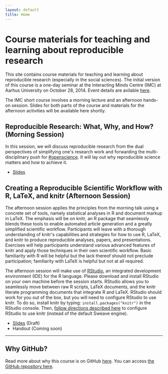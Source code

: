 ```yaml
---
layout: default
title: Home
---
```


# Course materials for teaching and learning about reproducible research #

This site contains course materials for teaching and learning about reproducible research (especially in the social sciences). The initial version of this course is a one-day seminar at the Interacting Minds Centre (IMC) at Aarhus University on October 28, 2014. Event details are avilable [here](http://interactingminds.au.dk/events/single-events/artikel/reproducible-research-what-why-and-how/).

The IMC short course involves a morning lecture and an afternoon hands-on session. Slides for both parts of the course and materials for the afternoon activities will be available here shortly. 

## Reproducible Research: What, Why, and How? (Morning Session) ##

In this session, we will discuss reproducible research from the dual perspectives of simplifying one's research work and forwarding the multi-disciplinary push for [#openscience](https://twitter.com/search?q=%23openscience). It will lay out why reproducible science matters and how to achieve it.

 - [Slides](Slides/WhatWhyHow.pdf)

## Creating a Reproducible Scientific Workflow with R, LaTeX, and knitr (Afternoon Session) ##

The afternoon session applies the principles from the morning talk using a concrete set of tools, namely statistical analyses in R and document markup in LaTeX. The emphasis will be on knitr, an R package that seamlessly blends these tools to enable automated article generation and a greatly simplified scientific workflow. Participants will leave with a thorough understanding of knitr's capabilities and strategies for how to use R, LaTeX, and knitr to produce reproducible analyses, papers, and presentations. Exercises will help participants understand various advanced features of knitr and apply those techniques in their own scientific workflow. Basic familiarity with R will be helpful but the lack thereof should not preclude participation; familiarity with LaTeX is helpful but not at all required.

The afternoon session will make use of [RStudio](http://www.rstudio.com/products/RStudio/#Desk), an integrated development environment (IDE) for the R language. Please download and install RStudio on your own machine before the session starts. RStudio allows you to seamlessly move between raw R scripts, LaTeX documents, and the knitr literate programming documents that integrate R and LaTeX. RStudio should work for you out of the box, but you will need to configure RStudio to use knitr. To do so, install knitr by typing: `install.packages("knitr")` in the RStudio console. Then, [follow directions described here](http://yihui.name/knitr/demo/rstudio/) to configure RStudio to use knitr (instead of the default Sweave engine).

 - [Slides](Slides/knitr.pdf) (Draft)
 - Handout (Coming soon)

---
## Why GitHub? ##

Read more about why this course is on GitHub [here](fork.html). You can access [the GitHub repository here](https://github.com/leeper/rrcourse).

